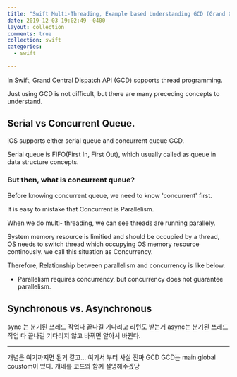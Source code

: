 ```yaml
---
title: "Swift Multi-Threading, Example based Understanding GCD (Grand Central Dispatch)"
date: 2019-12-03 19:02:49 -0400
layout: collection
comments: true
collection: swift
categories:
  - swift
  
---
```


In Swift, Grand Central Dispatch API (GCD) sopports thread programming.

Just using GCD is not difficult, but there are many preceding concepts to understand.

## Serial vs Concurrent Queue.

iOS supports either serial queue and concurrent queue GCD. 

Serial queue is FIFO(First In, First Out), which usually called as queue in data structure concepts.

### But then, what is concurrent queue?

Before knowing concurrent queue, we need to know 'concurrent' first.

It is easy to mistake that Concurrent is Parallelism.

When we do multi- threading, we can see threads are running parallely.

System memory resource is limitied and should be occupied by a thread, OS needs to switch thread which occupying OS memory resource continously. we call this situation as Concurrency.

Therefore, Relationship between parallelism and concurrency is like below.

- Parallelism requires concurrency, but concurrency does not guarantee parallelism.


## Synchronous vs. Asynchronous
sync 는 분기된 쓰레드 작업다 끝나길 기다리고 리턴도 받는거
async는 분기된 쓰레드 작업 다 끝나길 기다리지 않고 바뀌면 알아서 바뀐다.

---------
개념은 여기까지면 된거 같고...
여기서 부터 사실 진짜 GCD 
GCD는 main global coustom이 있다.
걔네를 코드와 함꼐 설명해주겠당
